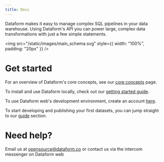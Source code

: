 ```yaml
---
title: Docs
---
```


Dataform makes it easy to manage complex SQL pipelines in your data warehouse. Using Dataform's API you can power large, complex data transformations with just a few simple statements.

<img src="/static/images/main_schema.svg" style={{ width: "100%", padding: "20px" }} />

# Get started

For an overview of Dataform's core concepts, see our [core concepts](/guides/core-concepts) page.

To install and use Dataform locally, check out our [getting started guide](/guides/command-line-interface).

To use Dataform web's development environment, create an account [here](https://dataform.co/signup).

To start developing and publishing your first datasets, you can jump straight to our [guide](/guides/datasets) section.

# Need help?

Email us at <a href="mailto:opensource@dataform.co" rel="noopener" target="_blank">opensource@dataform.co</a> or contact us via the intercom messenger on Dataform web
